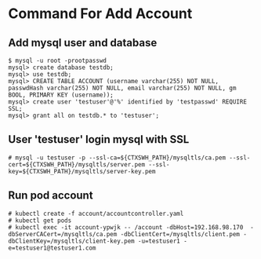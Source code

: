 # Command For Add Account

## Add mysql user and database

```
$ mysql -u root -prootpasswd
mysql> create database testdb;
mysql> use testdb;
mysql> CREATE TABLE ACCOUNT (username varchar(255) NOT NULL, passwdHash varchar(255) NOT NULL, email varchar(255) NOT NULL, gm BOOL, PRIMARY KEY (username));
mysql> create user 'testuser'@'%' identified by 'testpasswd' REQUIRE SSL;
mysql> grant all on testdb.* to 'testuser';
```

## User 'testuser' login mysql with SSL

```
# mysql -u testuser -p --ssl-ca=${CTXSWH_PATH}/mysqltls/ca.pem --ssl-cert=${CTXSWH_PATH}/mysqltls/server.pem --ssl-key=${CTXSWH_PATH}/mysqltls/server-key.pem
```

## Run pod account

```
# kubectl create -f account/accountcontroller.yaml
# kubectl get pods
# kubectl exec -it account-ypwjk -- /account -dbHost=192.168.98.170  -dbServerCACert=/mysqltls/ca.pem -dbClientCert=/mysqltls/client.pem -dbClientKey=/mysqltls/client-key.pem -u=testuser1 -e=testuser1@testuser1.com
```
